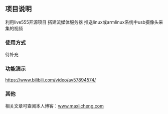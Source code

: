## 项目说明
利用live555开源项目 搭建流媒体服务器 推送linux或armlinux系统中usb摄像头采集的视频

### 使用方式
待补充

### 功能演示
https://www.bilibili.com/video/av57894574/

### 其他
相关文章可查阅本人博客：www.maxlicheng.com
